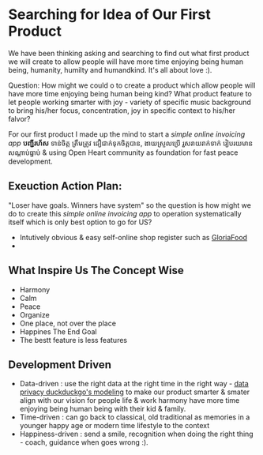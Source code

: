 # Searching for Idea of Our First Product

We have been thinking asking and searching to find out what first product we will create to allow people will have more time enjoying being human being, humanity, humilty and humandkind.
It's all about love :).

Question: How might we could o to create a product which allow people will have more time enjoying being human being kind?
What product feature to let people working smarter with joy - variety of specific music background to bring his/her focus, concentration, joy in specific context to his/her falvor?

For our first product I made up the mind to start a *simple online invoicing app* **បញ្ជីរហ័ស** ទាន់ចិត្ត ត្រឹមត្រូវ ជឿជាក់ទុកចិត្តបាន, ងាយស្រួលប្រេី រួសរាយរាក់ទាក់ រៀបរយមានសណ្តាប់ធ្នាប់ & using Open Heart community as foundation for fast peace development.

## Exeuction Action Plan:

"Loser have goals. Winners have system" so the question is how might we do to create this *simple online invoicing app* to operation systematically itself which is only best option to go for US?

* Intutively obvious & easy self-online shop register such as [GloriaFood](https://www.gloriafood.com/)
*

## What Inspire Us The Concept Wise

* Harmony
* Calm
* Peace
* Organize 
* One place, not over the place
* Happines The End Goal
* The bestt feature is less features

## Development Driven

* Data-driven : use the right data at the right time in the right way - [data privacy duckduckgo's modeling](https://duckduckgo.com/) to make our product smarter & smater align with our vision for people life & work harmony have more time enjoying being human being with their kid & family.
* Time-driven : can go back to classical, old traditional as memories in a younger happy age or modern time lifestyle to the context
* Happiness-driven : send a smile, recognition when doing the right thing - coach, guidance when goes wrong :).

